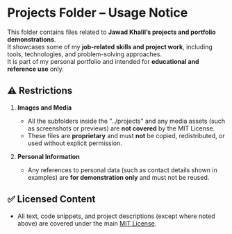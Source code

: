 # Projects Folder – Usage Notice

This folder contains files related to **Jawad Khalil’s projects and portfolio demonstrations**.  
It showcases some of my **job-related skills and project work**, including tools, technologies, and problem-solving approaches.  
It is part of my personal portfolio and intended for **educational and reference use** only.

## ⚠️ Restrictions
1. **Images and Media**  
   - All the subfolders inside the "../projects" and any media assets (such as screenshots or previews) are **not covered** by the MIT License.  
   - These files are **proprietary** and must **not** be copied, redistributed, or used without explicit permission.  

2. **Personal Information**  
   - Any references to personal data (such as contact details shown in examples) are **for demonstration only** and must not be reused.  

## ✅ Licensed Content
- All text, code snippets, and project descriptions (except where noted above) are covered under the main [MIT License](projects/LICENSE.txt).  
